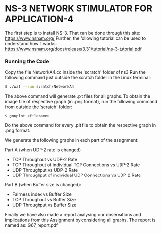 # NS-3 NETWORK STIMULATOR FOR APPLICATION-4

The first step is to install NS-3. That can be done through this site: https://www.nsnam.org/
Further, the following tutorial can be used to understand how it works: https://www.nsnam.org/docs/release/3.31/tutorial/ns-3-tutorial.pdf

### Running the Code

Copy the file NetworkA4.cc inside the 'scratch' folder of ns3
Run the following command just outside the scratch folder in the Linux terminal:

```bash
$ ./waf --run scratch/NetworkA4
```

The above command will generate .plt files for all graphs. To obtain the image file of respective graph (in .png format), run the following command from outside the 'scratch' folder:

```bash
$ gnuplot <filename>
```
Do the above command for every .plt file to obtain the respective graph in .png format.

We generate the following graphs in each part of the assignment:

Part A (when UDP-2 rate is changed):
  * TCP Throughput vs UDP-2 Rate
  * TCP Throughput of individual TCP Connections vs UDP-2 Rate
  * UDP Throughput vs UDP-2 Rate
  * UDP Throughput of individual UDP Connections vs UDP-2 Rate
  
Part B (when Buffer size is changed):
  * Fairness index vs Buffer Size
  * TCP Throughput vs Buffer Size
  * UDP Throughput vs Buffer Size
  
Finally we have also made a report analysing our observations and implications from this Assignment by considering all graphs. The report is named as: G67_report.pdf
  


